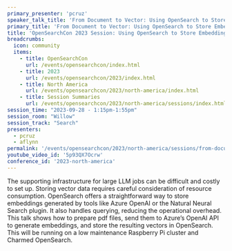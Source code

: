 ```yaml
---
primary_presenter: 'pcruz'
speaker_talk_title: 'From Document to Vector: Using OpenSearch to Store Embedding Data'
primary_title: 'From Document to Vector: Using OpenSearch to Store Embedding Data'
title: 'OpenSearchCon 2023 Session: Using OpenSearch to Store Embedding Data'
breadcrumbs:
  icon: community
  items:
    - title: OpenSearchCon
      url: /events/opensearchcon/index.html
    - title: 2023
      url: /events/opensearchcon/2023/index.html
    - title: North America
      url: /events/opensearchcon/2023/north-america/index.html
    - title: Session Summaries
      url: /events/opensearchcon/2023/north-america/sessions/index.html
session_time: "2023-09-28 - 1:15pm-1:55pm"
session_room: "Willow"
session_track: "Search"
presenters:
  - pcruz
  - aflynn
permalink: '/events/opensearchcon/2023/north-america/sessions/from-document-to-vector-using-opensearch-to-store-embedding-data.html'
youtube_video_id: '5p93QX7Ocrw'
conference_id: '2023-north-america'
---
```


The supporting infrastructure for large LLM jobs can be difficult and costly to set up. Storing vector data requires careful consideration of resource consumption. OpenSearch offers a straightforward way to store embeddings generated by tools like Azure OpenAI or the Natural Neural Search plugin. It also handles querying, reducing the operational overhead. This talk shows how to prepare pdf files, send them to Azure’s OpenAI API to generate embeddings, and store the resulting vectors in OpenSearch. This will be running on a low maintenance Raspberry Pi cluster and Charmed OpenSearch.
